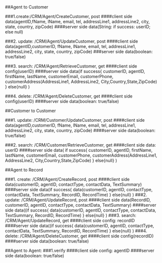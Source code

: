 
##Agent to Customer

###1.create:/CRM/Agent/CreateCustomer, post
####client side
data(agentID,fName, lName, email, tel, addressLine1, addressLine2, city, state, country, zipCode)
####server side
data(String: if success: userID; else null)

###2. update: /CRM/Agent/UpdateCustomer, post
####client side
data(agentID,customerID, fName, lName, email, tel, addressLine1, addressLine2, city, state, country, zipCode)
###server side
data(boolean: true/false)

###3. search: /CRM/Agent/RetrieveCustomer, get
####client side
config(userID)
####server side
data(if success{
	customerID, agentID, firstName, lastName, customerEmail, customerPhone, 
	customerAddress(AddressLine1, AddressLine2, City,Country,State,ZipCode)
	}
	else{null}
)

###4. delete: /CRM/Agent/DeleteCustomer, get
####client side 
config(userID)
####server side
data(boolean: true/false)

##Customer to Customer

###1. update: /CRM/Customer/UpdateCustomer, post
####client side
data(agentID,customerID, fName, lName, email, tel, addressLine1, addressLine2, city, state, country, zipCode)
####server side
data(boolean: true/false)

###2. search: /CRM/Customer/RetrieveCustomer, get
####client side
data: userID
####server side
data(
	if success{
	customerID, agentID, firstName, lastName, customerEmail, customerPhone, 
	customerAddress(AddressLine1, AddressLine2, City,Country,State,ZipCode)
	}
	else{null}
)

##Agent to Record

###1. create: /CRM/Agent/CreateRecord, post
####client side
data(customerID, agentID, contactType, contactData, TextSummary)
####server side
data(if success{
		data(customerID, agentID, contactType, contactData, TextSummary, RecordID, RecordTime)
	}
	else{null}
)
###2. update: /CRM/Agent/UpdateRecord, post
####client side
data(RecordID, customerID, agentID, contactType, contactData, TextSummary)
####server side
data((if success{
		data(customerID, agentID, contactType, contactData, TextSummary, RecordID, RecordTime)
	}
	else{null}
)
###3. search: /CRM/Agent/UpdateRecord, get
####client side
config: recordID
####server side
data((if success{
		data(customerID, agentID, contactType, contactData, TextSummary, RecordID, RecordTime)
	}
	else{null}
)
###4. delete: /CRM/Agent/DeleteCustomer, get
####client side
config(recordID)
####server side
data(boolean: true/false)

##Agent to Agent:
###1.verify
####client side
config: agentID
####server side
data(boolean: true/false)


